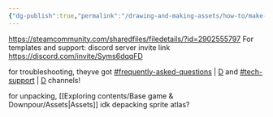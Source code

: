 ```yaml
---
{"dg-publish":true,"permalink":"/drawing-and-making-assets/how-to/make-dms-skin/"}
---
```


https://steamcommunity.com/sharedfiles/filedetails/?id=2902555797
For templates and support: discord server invite link
https://discord.com/invite/Syms6dqqFD

for troubleshooting, theyve got [\#frequently-asked-questions](https://discord.com/channels/903842809734389760/1087143800054501518) | [D](discord://discord.com/channels/903842809734389760/1087143800054501518) and [\#tech-support](https://discord.com/channels/903842809734389760/1086942072327647253) | [D](discord://discord.com/channels/903842809734389760/1086942072327647253) channels! 

for unpacking, [[Exploring contents/Base game & Downpour/Assets\|Assets]] idk depacking sprite atlas?